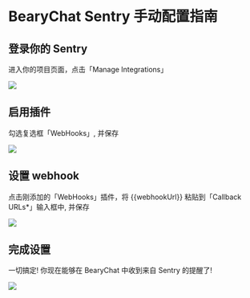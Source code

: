 # BearyChat Sentry 手动配置指南

## 登录你的 Sentry

进入你的项目页面，点击「Manage Integrations」

![](http://7jpt3p.com1.z0.glb.clouddn.com/FjiTpnzGxMBieebkjOakYB5jN09d)

## 启用插件

勾选复选框「WebHooks」, 并保存

![](http://7jpt3p.com1.z0.glb.clouddn.com/Frbr91zbXqlggjW1LDD8xVsmcuLF)

## 设置 webhook

点击刚添加的「WebHooks」插件，将 {{webhookUrl}} 粘贴到「Callback URLs*」输入框中, 并保存

![](http://7jpt3p.com1.z0.glb.clouddn.com/FqUw7IJEXGo5iezmK3ZCuy955RKr)

## 完成设置

一切搞定! 你现在能够在 BearyChat 中收到来自 Sentry 的提醒了!

![](http://7jpt3p.com1.z0.glb.clouddn.com/FspI_q8Hueq0ZDvnh1dYhY696lC7)
